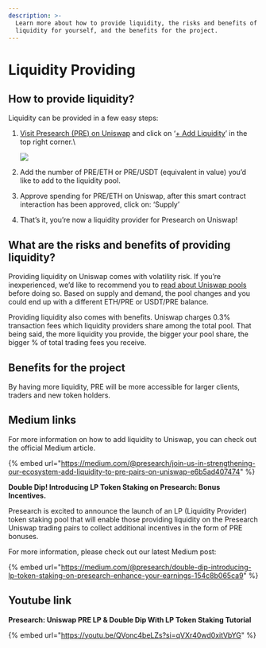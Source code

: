 ```yaml
---
description: >-
  Learn more about how to provide liquidity, the risks and benefits of providing
  liquidity for yourself, and the benefits for the project.
---
```


# Liquidity Providing

## How to provide liquidity?

Liquidity can be provided in a few easy steps:

1.  [Visit Presearch (PRE) on Uniswap](https://info.uniswap.org/pair/0xf248959d7aa50cd47b448f507063eaa6cc5404c4) and click on ‘[+ Add Liquidity](https://app.uniswap.org/#/add/ETH/0xec213f83defb583af3a000b1c0ada660b1902a0f)’ in the top right corner.\


    [![](https://s3.amazonaws.com/cdn.freshdesk.com/data/helpdesk/attachments/production/33053494937/original/hC8R\_bky\_xcttQaeJjGxX1M5mHc6s8PgKw.png?1612352058)](https://s3.amazonaws.com/cdn.freshdesk.com/data/helpdesk/attachments/production/33053494937/original/hC8R\_bky\_xcttQaeJjGxX1M5mHc6s8PgKw.png?1612352058)
2. Add the number of PRE/ETH or PRE/USDT (equivalent in value) you’d like to add to the liquidity pool.
3. Approve spending for PRE/ETH on Uniswap, after this smart contract interaction has been approved, click on: ‘Supply’
4. That’s it, you’re now a liquidity provider for Presearch on Uniswap!

## What are the risks and benefits of providing liquidity?

Providing liquidity on Uniswap comes with volatility risk. If you’re inexperienced, we’d like to recommend you to [read about Uniswap pools](https://defiprime.com/uniswap-liquidity-pools) before doing so. Based on supply and demand, the pool changes and you could end up with a different ETH/PRE or USDT/PRE balance.

Providing liquidity also comes with benefits. Uniswap charges 0.3% transaction fees which liquidity providers share among the total pool. That being said, the more liquidity you provide, the bigger your pool share, the bigger % of total trading fees you receive.

## Benefits for the project

By having more liquidity, PRE will be more accessible for larger clients, traders and new token holders.&#x20;

## Medium links

For more information on how to add liquidity to Uniswap, you can check out the official Medium article.

{% embed url="https://medium.com/@presearch/join-us-in-strengthening-our-ecosystem-add-liquidity-to-pre-pairs-on-uniswap-e6b5ad407474" %}

**Double Dip! Introducing LP Token Staking on Presearch: Bonus Incentives.**

Presearch is excited to announce the launch of an LP (Liquidity Provider) token staking pool that will enable those providing liquidity on the Presearch Uniswap trading pairs to collect additional incentives in the form of PRE bonuses.

For more information, please check out our latest Medium post:

{% embed url="https://medium.com/@presearch/double-dip-introducing-lp-token-staking-on-presearch-enhance-your-earnings-154c8b065ca9" %}

## Youtube link

**Presearch: Uniswap PRE LP & Double Dip With LP Token Staking Tutorial**&#x20;

{% embed url="https://youtu.be/QVonc4beLZs?si=qVXr40wd0xitVbYG" %}
